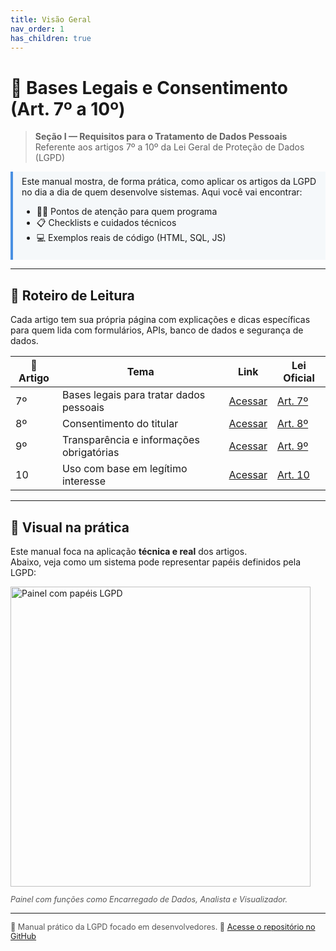 ```yaml
---
title: Visão Geral
nav_order: 1
has_children: true
---
```

<link rel="icon" type="image/png" href="/ecs.github.io/img/icon.png">

# 📘 Bases Legais e Consentimento (Art. 7º a 10º)

> **Seção I — Requisitos para o Tratamento de Dados Pessoais**  
> Referente aos artigos 7º a 10º da Lei Geral de Proteção de Dados (LGPD)

<div style="border-left: 4px solid #4a90e2; padding: 0.5em 1em; background-color: #f5f8fa; margin-bottom: 1em;">
  Este manual mostra, de forma prática, como aplicar os artigos da LGPD no dia a dia de quem desenvolve sistemas.  
  Aqui você vai encontrar:
  <ul>
    <li>🧑‍💻 Pontos de atenção para quem programa</li>
    <li>📋 Checklists e cuidados técnicos</li>
    <li>💻 Exemplos reais de código (HTML, SQL, JS)</li>
  </ul>
</div>

---

## 📍 Roteiro de Leitura

Cada artigo tem sua própria página com explicações e dicas específicas para quem lida com formulários, APIs, banco de dados e segurança de dados.

| 🔢 Artigo | Tema | Link | Lei Oficial |
|----------|------|------|-------------|
| 7º | Bases legais para tratar dados pessoais | [Acessar](artigos/art7.md) | [Art. 7º](https://www.planalto.gov.br/ccivil_03/_ato2015-2018/2018/lei/l13709.htm#art7) |
| 8º | Consentimento do titular              | [Acessar](artigos/art8.md) | [Art. 8º](https://www.planalto.gov.br/ccivil_03/_ato2015-2018/2018/lei/l13709.htm#art8) |
| 9º | Transparência e informações obrigatórias | [Acessar](artigos/art9.md) | [Art. 9º](https://www.planalto.gov.br/ccivil_03/_ato2015-2018/2018/lei/l13709.htm#art9) |
| 10 | Uso com base em legítimo interesse    | [Acessar](artigos/art10.md) | [Art. 10](https://www.planalto.gov.br/ccivil_03/_ato2015-2018/2018/lei/l13709.htm#art10) |

---

## 🧩 Visual na prática

Este manual foca na aplicação **técnica e real** dos artigos.  
Abaixo, veja como um sistema pode representar papéis definidos pela LGPD:

<img src="/ecs.github.io/img/encarregado-funcoes.png"  alt="Painel com papéis LGPD" width="480"/>
<p style="font-size: 0.9em; color: #555;"><em>Painel com funções como Encarregado de Dados, Analista e Visualizador.</em></p>

---

<footer style="font-size: 0.9em; color: #555;">
📌 Manual prático da LGPD focado em desenvolvedores.  
🔗 <a href="https://github.com/maariaceciliaholler/ecs.github.io">Acesse o repositório no GitHub</a>
</footer>

